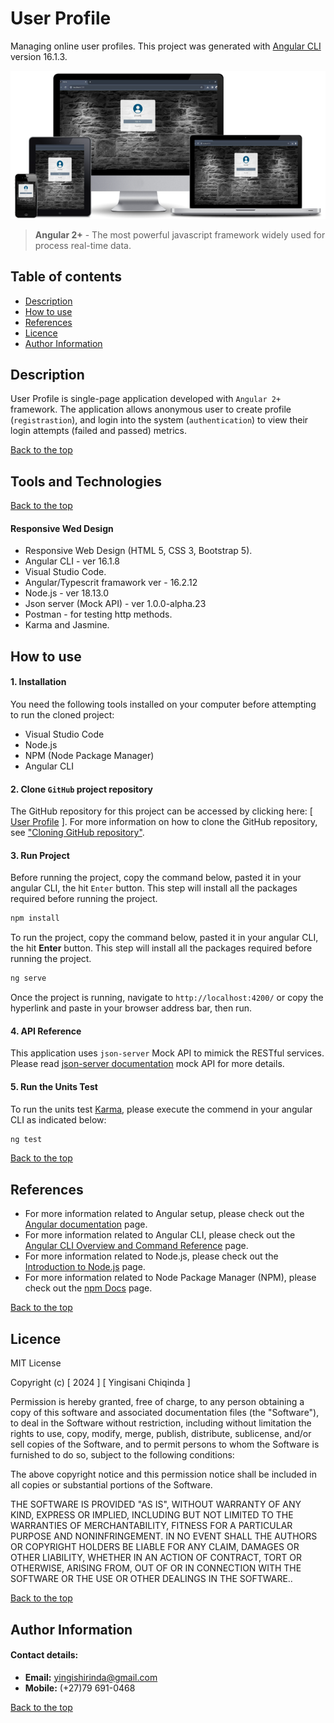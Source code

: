 # User Profile

Managing online user profiles. This project was generated with [Angular CLI](https://github.com/angular/angular-cli) version 16.1.3.

![alt text](github-doc-img.png)
> **Angular 2+** -  The most powerful javascript framework widely used for process real-time data. 

## Table of contents

- [Description](#description)
- [How to use](#how-to-use)
- [References](#references)
- [Licence](#licence)
- [Author Information](#author-information)


## Description

User Profile is single-page application developed with `Angular 2+` framework. The application allows anonymous user to create profile (`registrastion`), and login into the system (`authentication`) to view their login attempts (failed and passed) metrics. 

[Back to the top](#user-profile)

## Tools and Technologies

[Back to the top](#user-profile)

#### Responsive Wed Design
- Responsive Web Design (HTML 5, CSS 3, Bootstrap 5).
- Angular CLI - ver 16.1.8
- Visual Studio Code.
- Angular/Typescrit framawork ver - 16.2.12
- Node.js - ver 18.13.0
- Json server (Mock API) - ver 1.0.0-alpha.23
- Postman - for testing http methods.
- Karma and Jasmine.

## How to use

#### 1. Installation
You need the following tools installed on your computer before attempting to run the cloned project:

- Visual Studio Code
- Node.js
- NPM (Node Package Manager)
- Angular CLI

#### 2. Clone `GitHub` project repository

The GitHub repository for this project can be accessed by clicking here: [ [User Profile](https://github.com/my-recent-projects/Prj-User-Admin) ]. For more information on how to clone the GitHub repository, see ["Cloning GitHub repository"](https://docs.github.com/en/repositories/creating-and-managing-repositories/cloning-a-repository).

#### 3. Run Project

Before running the project, copy the command below, pasted it in your angular CLI, the hit `Enter` button. This step will install all the packages required before running the project.
```javascript
npm install
```
To run the project, copy the command below, pasted it in your angular CLI, the hit **Enter** button. This step will install all the packages required before running the project.
```javascript
ng serve
``` 
Once the project is running, navigate to `http://localhost:4200/` or copy the hyperlink and paste in your browser address bar, then run. 

#### 4. API Reference
This application uses `json-server` Mock API to mimick the RESTful services. Please read [ json-server documentation](https://github.com/typicode/json-server) mock API for more details.

#### 5. Run the Units Test
To run the units test [Karma](https://karma-runner.github.io), please execute the commend in your angular CLI as indicated below:
```javascript
ng test
``` 

[Back to the top](#user-profile)

## References

- For more information related to Angular setup, please check out the [Angular documentation](https://angular.io/docs) page.
- For more information related to Angular CLI, please check out the [Angular CLI Overview and Command Reference](https://angular.io/cli) page.
- For more information related to Node.js, please check out the [Introduction to Node.js](https://nodejs.org/en/learn/getting-started/introduction-to-nodejs) page.
- For more information related to Node Package Manager (NPM), please check out the [npm Docs](https://docs.npmjs.com/) page.



[Back to the top](#user-profile)

## Licence

MIT License

Copyright (c) [ 2024 ] [ Yingisani Chiqinda ]

Permission is hereby granted, free of charge, to any person obtaining a copy of this software and associated documentation files (the "Software"), to deal in the Software without restriction, including without limitation the rights to use, copy, modify, merge, publish, distribute, sublicense, and/or sell copies of the Software, and to permit persons to whom the Software is furnished to do so, subject to the following conditions:

The above copyright notice and this permission notice shall be included in all copies or substantial portions of the Software.

THE SOFTWARE IS PROVIDED "AS IS", WITHOUT WARRANTY OF ANY KIND, EXPRESS OR IMPLIED, INCLUDING BUT NOT LIMITED TO THE WARRANTIES OF MERCHANTABILITY, FITNESS FOR A PARTICULAR PURPOSE AND NONINFRINGEMENT. IN NO EVENT SHALL THE AUTHORS OR COPYRIGHT HOLDERS BE LIABLE FOR ANY CLAIM, DAMAGES OR OTHER LIABILITY, WHETHER IN AN ACTION OF CONTRACT, TORT OR OTHERWISE, ARISING FROM, OUT OF OR IN CONNECTION WITH THE SOFTWARE OR THE USE OR OTHER DEALINGS IN THE SOFTWARE..

[Back to the top](#user-profile)



## Author Information
#### Contact details:
- **Email:** yingishirinda@gmail.com
- **Mobile:** (+27)79 691-0468

[Back to the top](#user-profile)